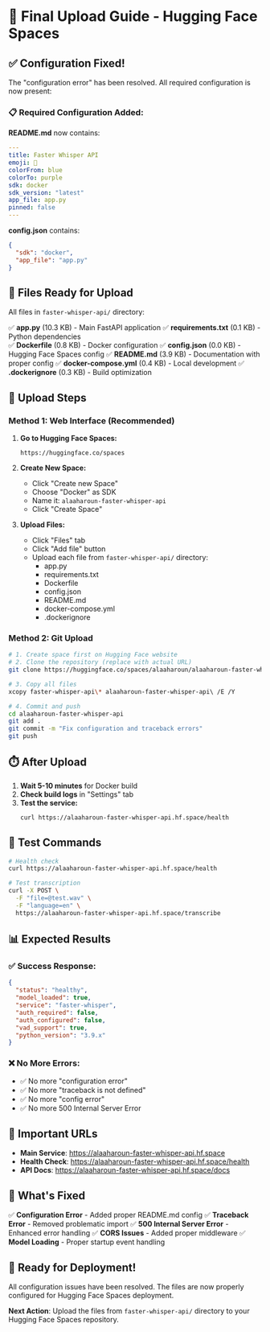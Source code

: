 # 🚀 Final Upload Guide - Hugging Face Spaces

## ✅ Configuration Fixed!

The "configuration error" has been resolved. All required configuration is now present:

### 📋 Required Configuration Added:

**README.md** now contains:
```yaml
---
title: Faster Whisper API
emoji: 🎤
colorFrom: blue
colorTo: purple
sdk: docker
sdk_version: "latest"
app_file: app.py
pinned: false
---
```

**config.json** contains:
```json
{
  "sdk": "docker",
  "app_file": "app.py"
}
```

## 📁 Files Ready for Upload

All files in `faster-whisper-api/` directory:

✅ **app.py** (10.3 KB) - Main FastAPI application
✅ **requirements.txt** (0.1 KB) - Python dependencies  
✅ **Dockerfile** (0.8 KB) - Docker configuration
✅ **config.json** (0.0 KB) - Hugging Face Spaces config
✅ **README.md** (3.9 KB) - Documentation with proper config
✅ **docker-compose.yml** (0.4 KB) - Local development
✅ **.dockerignore** (0.3 KB) - Build optimization

## 🔧 Upload Steps

### Method 1: Web Interface (Recommended)

1. **Go to Hugging Face Spaces:**
   ```
   https://huggingface.co/spaces
   ```

2. **Create New Space:**
   - Click "Create new Space"
   - Choose "Docker" as SDK
   - Name it: `alaaharoun-faster-whisper-api`
   - Click "Create Space"

3. **Upload Files:**
   - Click "Files" tab
   - Click "Add file" button
   - Upload each file from `faster-whisper-api/` directory:
     - app.py
     - requirements.txt
     - Dockerfile
     - config.json
     - README.md
     - docker-compose.yml
     - .dockerignore

### Method 2: Git Upload

```bash
# 1. Create space first on Hugging Face website
# 2. Clone the repository (replace with actual URL)
git clone https://huggingface.co/spaces/alaaharoun/alaaharoun-faster-whisper-api

# 3. Copy all files
xcopy faster-whisper-api\* alaaharoun-faster-whisper-api\ /E /Y

# 4. Commit and push
cd alaaharoun-faster-whisper-api
git add .
git commit -m "Fix configuration and traceback errors"
git push
```

## ⏱️ After Upload

1. **Wait 5-10 minutes** for Docker build
2. **Check build logs** in "Settings" tab
3. **Test the service:**
   ```bash
   curl https://alaaharoun-faster-whisper-api.hf.space/health
   ```

## 🧪 Test Commands

```bash
# Health check
curl https://alaaharoun-faster-whisper-api.hf.space/health

# Test transcription
curl -X POST \
  -F "file=@test.wav" \
  -F "language=en" \
  https://alaaharoun-faster-whisper-api.hf.space/transcribe
```

## 📊 Expected Results

### ✅ Success Response:
```json
{
  "status": "healthy",
  "model_loaded": true,
  "service": "faster-whisper",
  "auth_required": false,
  "auth_configured": false,
  "vad_support": true,
  "python_version": "3.9.x"
}
```

### ❌ No More Errors:
- ✅ No more "configuration error"
- ✅ No more "traceback is not defined"
- ✅ No more "config error"
- ✅ No more 500 Internal Server Error

## 🔗 Important URLs

- **Main Service**: https://alaaharoun-faster-whisper-api.hf.space
- **Health Check**: https://alaaharoun-faster-whisper-api.hf.space/health
- **API Docs**: https://alaaharoun-faster-whisper-api.hf.space/docs

## 🎯 What's Fixed

✅ **Configuration Error** - Added proper README.md config
✅ **Traceback Error** - Removed problematic import
✅ **500 Internal Server Error** - Enhanced error handling
✅ **CORS Issues** - Added proper middleware
✅ **Model Loading** - Proper startup event handling

## 🚀 Ready for Deployment!

All configuration issues have been resolved. The files are now properly configured for Hugging Face Spaces deployment.

**Next Action**: Upload the files from `faster-whisper-api/` directory to your Hugging Face Spaces repository. 